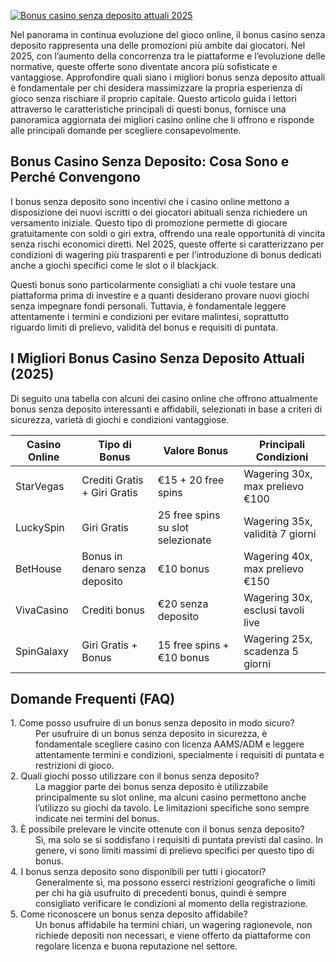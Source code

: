[![Bonus casino senza deposito attuali 2025](https://123-caf.pages.dev/gitsignup.png)](https://vrmoo.ru/Bt82HjjY)

<p>Nel panorama in continua evoluzione del gioco online, il bonus casino senza deposito rappresenta una delle promozioni più ambite dai giocatori. Nel 2025, con l’aumento della concorrenza tra le piattaforme e l’evoluzione delle normative, queste offerte sono diventate ancora più sofisticate e vantaggiose. Approfondire quali siano i migliori bonus senza deposito attuali è fondamentale per chi desidera massimizzare la propria esperienza di gioco senza rischiare il proprio capitale. Questo articolo guida i lettori attraverso le caratteristiche principali di questi bonus, fornisce una panoramica aggiornata dei migliori casino online che li offrono e risponde alle principali domande per scegliere consapevolmente.</p>  <h2>Bonus Casino Senza Deposito: Cosa Sono e Perché Convengono</h2> <p>I bonus senza deposito sono incentivi che i casino online mettono a disposizione dei nuovi iscritti o dei giocatori abituali senza richiedere un versamento iniziale. Questo tipo di promozione permette di giocare gratuitamente con soldi o giri extra, offrendo una reale opportunità di vincita senza rischi economici diretti. Nel 2025, queste offerte si caratterizzano per condizioni di wagering più trasparenti e per l’introduzione di bonus dedicati anche a giochi specifici come le slot o il blackjack.</p> <p>Questi bonus sono particolarmente consigliati a chi vuole testare una piattaforma prima di investire e a quanti desiderano provare nuovi giochi senza impegnare fondi personali. Tuttavia, è fondamentale leggere attentamente i termini e condizioni per evitare malintesi, soprattutto riguardo limiti di prelievo, validità del bonus e requisiti di puntata.</p>  <h2>I Migliori Bonus Casino Senza Deposito Attuali (2025)</h2> <p>Di seguito una tabella con alcuni dei casino online che offrono attualmente bonus senza deposito interessanti e affidabili, selezionati in base a criteri di sicurezza, varietà di giochi e condizioni vantaggiose.</p>  <table>   <thead>     <tr>       <th>Casino Online</th>       <th>Tipo di Bonus</th>       <th>Valore Bonus</th>       <th>Principali Condizioni</th>     </tr>   </thead>   <tbody>     <tr>       <td>StarVegas</td>       <td>Crediti Gratis + Giri Gratis</td>       <td>€15 + 20 free spins</td>       <td>Wagering 30x, max prelievo €100</td>     </tr>     <tr>       <td>LuckySpin</td>       <td>Giri Gratis</td>       <td>25 free spins su slot selezionate</td>       <td>Wagering 35x, validità 7 giorni</td>     </tr>     <tr>       <td>BetHouse</td>       <td>Bonus in denaro senza deposito</td>       <td>€10 bonus</td>       <td>Wagering 40x, max prelievo €150</td>     </tr>     <tr>       <td>VivaCasino</td>       <td>Crediti bonus</td>       <td>€20 senza deposito</td>       <td>Wagering 30x, esclusi tavoli live</td>     </tr>     <tr>       <td>SpinGalaxy</td>       <td>Giri Gratis + Bonus</td>       <td>15 free spins + €10 bonus</td>       <td>Wagering 25x, scadenza 5 giorni</td>     </tr>   </tbody> </table>  <h2>Domande Frequenti (FAQ)</h2> <dl>   <dt>1. Come posso usufruire di un bonus senza deposito in modo sicuro?</dt>   <dd>Per usufruire di un bonus senza deposito in sicurezza, è fondamentale scegliere casino con licenza AAMS/ADM e leggere attentamente termini e condizioni, specialmente i requisiti di puntata e restrizioni di gioco.</dd>    <dt>2. Quali giochi posso utilizzare con il bonus senza deposito?</dt>   <dd>La maggior parte dei bonus senza deposito è utilizzabile principalmente su slot online, ma alcuni casino permettono anche l’utilizzo su giochi da tavolo. Le limitazioni specifiche sono sempre indicate nei termini del bonus.</dd>    <dt>3. È possibile prelevare le vincite ottenute con il bonus senza deposito?</dt>   <dd>Sì, ma solo se si soddisfano i requisiti di puntata previsti dal casino. In genere, vi sono limiti massimi di prelievo specifici per questo tipo di bonus.</dd>    <dt>4. I bonus senza deposito sono disponibili per tutti i giocatori?</dt>   <dd>Generalmente sì, ma possono esserci restrizioni geografiche o limiti per chi ha già usufruito di precedenti bonus, quindi è sempre consigliato verificare le condizioni al momento della registrazione.</dd>    <dt>5. Come riconoscere un bonus senza deposito affidabile?</dt>   <dd>Un bonus affidabile ha termini chiari, un wagering ragionevole, non richiede depositi non necessari, e viene offerto da piattaforme con regolare licenza e buona reputazione nel settore.</dd> </dl>